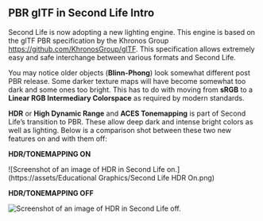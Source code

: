 ## PBR glTF in Second Life Intro ##

Second Life is now adopting a new lighting engine. This engine is based on the glTF PBR specification by the Khronos Group https://github.com/KhronosGroup/glTF. This specification allows extremely easy and safe interchange between various formats and Second Life.

You may notice older objects (**Blinn-Phong**) look somewhat different post PBR release. 
Some darker texture maps will have become somewhat too dark and some ones too bright. 
This has to do with moving from **sRGB** to a **Linear RGB Intermediary Colorspace** as required by modern standards. 

**HDR** or **High Dynamic Range** and **ACES Tonemapping** is part of Second Life’s transition to PBR. These allow deep dark and intense bright colors as well as lighting. 
Below is a comparison shot between these two new features on and with them off:

**HDR/TONEMAPPING ON**

![Screenshot of an image of HDR in Second Life on.](https://assets/Educational Graphics/Second Life HDR On.png)

**HDR/TONEMAPPING OFF**

![Screenshot of an image of HDR in Second Life off.]()
